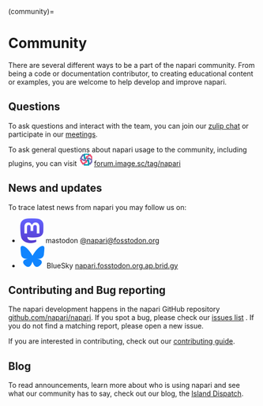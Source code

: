 (community)=
# Community

There are several different ways to be a part of the napari community. From
being a code or documentation contributor, to creating educational content or
examples, you are welcome to help develop and improve napari.

## Questions

To ask questions and interact with the team, you can join our
[zulip chat](https://napari.zulipchat.com/login/) or participate in our
[meetings](meeting-schedule).

To ask general questions about napari usage to the community, including plugins,
you can visit ![forum image.sc logo](../images/image_sc_logo.png) [forum.image.sc/tag/napari](https://forum.image.sc/tag/napari)

## News and updates

To trace latest news from napari you may follow us on:
 * ![mastodon logo](../images/mastodon_logo.svg) mastodon [@napari@fosstodon.org](https://fosstodon.org/@napari)
 * ![bluesky logo](../images/Bluesky_Logo.svg) BlueSky [napari.fosstodon.org.ap.brid.gy](https://bsky.app/profile/napari.fosstodon.org.ap.brid.gy)


## Contributing and Bug reporting

The napari development happens in the napari GitHub repository [github.com/napari/napari](https://github.com/napari/napari). 
If you spot a bug, please check our [issues list](https://github.com/napari/napari/issues) . If you 
do not find a matching report, please open a new issue. 

If you are interested in contributing, check out our
[contributing guide](napari-contributing).

## Blog
To read announcements, learn more about who is using napari and see what our
community has to say, check out our blog, the
[Island Dispatch](https://napari.org/island-dispatch).